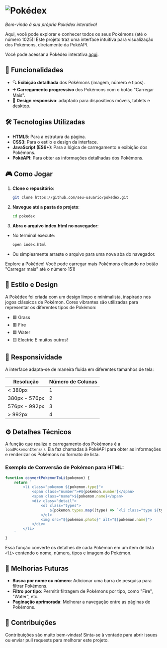 # ![Pokédex](https://upload.wikimedia.org/wikipedia/commons/9/98/International_Pok%C3%A9mon_logo.svg)

_Bem-vindo à sua própria Pokédex interativa!_

Aqui, você pode explorar e conhecer todos os seus Pokémons (até o número 1025)! Este projeto traz uma interface intuitiva para visualização dos Pokémons, diretamente da PokéAPI.

Você pode acessar a Pokédex interativa [aqui](https://nivaldo-nilngn.github.io/pokedex/).

## 🚀 Funcionalidades

- 🔍 **Exibição detalhada** dos Pokémons (imagem, número e tipos).
- ➕ **Carregamento progressivo** dos Pokémons com o botão "Carregar Mais".
- 📱 **Design responsivo**: adaptado para dispositivos móveis, tablets e desktop.

## 🛠️ Tecnologias Utilizadas

- **HTML5**: Para a estrutura da página.
- **CSS3**: Para o estilo e design da interface.
- **JavaScript (ES6+)**: Para a lógica de carregamento e exibição dos Pokémons.
- **PokéAPI**: Para obter as informações detalhadas dos Pokémons.

## 🎮 Como Jogar

1. **Clone o repositório**:
   ```bash
   git clone https://github.com/seu-usuario/pokedex.git

2. **Navegue até a pasta do projeto**:
   ````bash
   cd pokedex

3. **Abra o arquivo index.html no navegador**:
- No terminal execute:
   ````bash 
   open index.html
- Ou simplesmente arraste o arquivo para uma nova aba do navegador.


Explore a Pokédex! Você pode carregar mais Pokémons clicando no botão "Carregar mais" até o número 151!

## 🌟 Estilo e Design

A Pokédex foi criada com um design limpo e minimalista, inspirado nos jogos clássicos de Pokémon. Cores vibrantes são utilizadas para representar os diferentes tipos de Pokémon:

- 🟩 Grass
- 🟥 Fire
- 🟦 Water
- 🟨 Electric
E muitos outros!

## 📱 Responsividade

A interface adapta-se de maneira fluida em diferentes tamanhos de tela:

| Resolução         | Número de Colunas |
|--------------------|-------------------|
| < 380px            | 1                 |
| 380px - 576px     | 2                 |
| 576px - 992px     | 3                 |
| > 992px            | 4                 |

## ⚙️ Detalhes Técnicos

A função que realiza o carregamento dos Pokémons é a `loadPokemonItens()`. Ela faz chamadas à PokéAPI para obter as informações e renderizar os Pokémons no formato de lista.

### Exemplo de Conversão de Pokémon para HTML:

```javascript
function convertPokemonToLi(pokemon) {
    return `
        <li class="pokemon ${pokemon.type}">
            <span class="number">#${pokemon.number}</span>
            <span class="name">${pokemon.name}</span>
            <div class="detail">
                <ol class="types">
                    ${pokemon.types.map((type) => `<li class="type ${type}">${type}</li>`).join('')}
                </ol>
                <img src="${pokemon.photo}" alt="${pokemon.name}">
            </div>
        </li>
    `
}
```


Essa função converte os detalhes de cada Pokémon em um item de lista `<li>` contendo o nome, número, tipos e imagem do Pokémon.


## 📅 Melhorias Futuras

- **Busca por nome ou número**: Adicionar uma barra de pesquisa para filtrar Pokémons.
- **Filtro por tipo**: Permitir filtragem de Pokémons por tipo, como "Fire", "Water", etc.
- **Paginação aprimorada**: Melhorar a navegação entre as páginas de Pokémons.

## 🤝 Contribuições

Contribuições são muito bem-vindas! Sinta-se à vontade para abrir issues ou enviar pull requests para melhorar este projeto.

